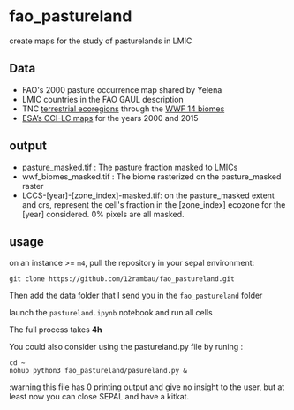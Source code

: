 # fao_pastureland

create maps for the study of pasturelands in LMIC

## Data
- FAO's 2000 pasture occurrence map shared by Yelena
- LMIC countries in the FAO GAUL description
- TNC [terrestrial ecoregions](http://maps.tnc.org/gis_data.html) through the [WWF 14 biomes](https://www.worldwildlife.org/biome-categories/terrestrial-ecoregions)
- [ESA’s CCI-LC maps](https://climate.esa.int/en/projects/land-cover/data/#cci-lc-user-tool) for the years 2000 and 2015 

## output 
- pasture_masked.tif : The pasture fraction masked to LMICs
- wwf_biomes_masked.tif : The biome rasterized on the pasture_masked raster
- LCCS-[year]-[zone_index]-masked.tif: on the pasture_masked extent and crs, represent the cell's fraction in the [zone_index] ecozone for the [year] considered. 0% pixels are all masked.

## usage 

on an instance >= `m4`, pull the repository in your sepal environment:
```
git clone https://github.com/12rambau/fao_pastureland.git
```

Then add the data folder that I send you in the `fao_pastureland` folder

launch the `pastureland.ipynb` notebook and run all cells

The full process takes **4h** 

You could also consider using the pastureland.py file by runing :

```
cd ~
nohup python3 fao_pastureland/pasureland.py &
```
:warning this file has 0 printing output and give no insight to the user, but at least now you can close SEPAL and have a kitkat.


